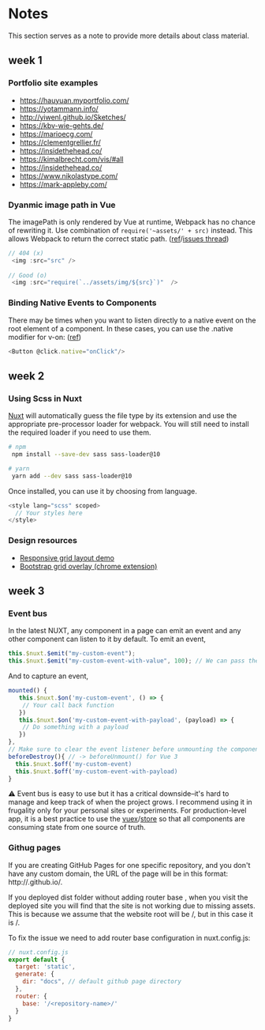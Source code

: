 # Notes

This section serves as a note to provide more details about class material.

## week 1

### Portfolio site examples

- https://hauyuan.myportfolio.com/
- https://yotammann.info/
- http://yiwenl.github.io/Sketches/
- https://kbv-wie-gehts.de/
- https://marioecg.com/
- https://clementgrellier.fr/
- https://insidethehead.co/
- https://kimalbrecht.com/vis/#all
- https://insidethehead.co/
- https://www.nikolastype.com/
- https://mark-appleby.com/


### Dyanmic image path in Vue

The imagePath is only rendered by Vue at runtime, Webpack has no chance of rewriting it. Use combination of ```require('~assets/' + src)``` instead. This allows Webpack to return the correct static path. ([ref](https://nuxtjs.org/docs/directory-structure/assets/#images)/[issues thread](https://github.com/vuejs-templates/webpack/issues/126#issuecomment-219571070))
```js
// 404 (x)
 <img :src="src" />
 
// Good (o)
 <img :src="require(`../assets/img/${src}`)"  />
```


### Binding Native Events to Components
There may be times when you want to listen directly to a native event on the root element of a component. In these cases, you can use the .native modifier for v-on: ([ref](https://v2.vuejs.org/v2/guide/components-custom-events.html#Binding-Native-Events-to-Components))

```js
<Button @click.native="onClick"/>
```

## week 2

### Using Scss in Nuxt

[Nuxt](https://nuxtjs.org/docs/directory-structure/assets#sass) will automatically guess the file type by its extension and use the appropriate pre-processor loader for webpack. You will still need to install the required loader if you need to use them.

```bash
# npm
 npm install --save-dev sass sass-loader@10

# yarn
 yarn add --dev sass sass-loader@10
```

Once installed, you can use it by choosing from language.

```js
<style lang="scss" scoped>
  // Your styles here
</style>
```

### Design resources
- [Responsive grid layout demo](https://www.figma.com/file/endYBKn0VU9VQkzBQBiU50/WOU-grid-layout-demo)
- [Bootstrap grid overlay (chrome extension)](https://chrome.google.com/webstore/detail/bootstrap-grid-overlay/mnlklmelflkheijccafopdohgclfefcg?hl=en-US)

## week 3

### Event bus

In the latest NUXT, any component in a page can emit an event and any other component can listen to it by default. To emit an event,

```js
this.$nuxt.$emit("my-custom-event");
this.$nuxt.$emit("my-custom-event-with-value", 100); // We can pass the value
```

And to capture an event,

```js
mounted() {
   this.$nuxt.$on('my-custom-event', () => {
    // Your call back function
   })
   this.$nuxt.$on('my-custom-event-with-payload', (payload) => {
    // Do something with a payload
   })
},
// Make sure to clear the event listener before unmounting the component!
beforeDestroy(){ // -> beforeUnmount() for Vue 3
  this.$nuxt.$off('my-custom-event)
  this.$nuxt.$off('my-custom-event-with-payload)
}
```

:warning: Event bus is easy to use but it has a critical downside–it's hard to manage and keep track of when the project grows. I recommend using it in frugality only for your personal sites or experiments. For production-level app, it is a best practice to use the [vuex](https://vuex.vuejs.org/)/[store](https://nuxtjs.org/docs/directory-structure/store/) so that all components are consuming state from one source of truth.


### Githug pages
If you are creating GitHub Pages for one specific repository, and you don't have any custom domain, the URL of the page will be in this format: http://<username>.github.io/<repository-name>.

If you deployed dist folder without adding router base , when you visit the deployed site you will find that the site is not working due to missing assets. This is because we assume that the website root will be /, but in this case it is /<repository-name>.

To fix the issue we need to add router base configuration in nuxt.config.js:

```js
// nuxt.config.js
export default {
  target: 'static',
  generate: {
    dir: "docs", // default github page directory
  },
  router: {
    base: '/<repository-name>/'
  }
}
 ```
